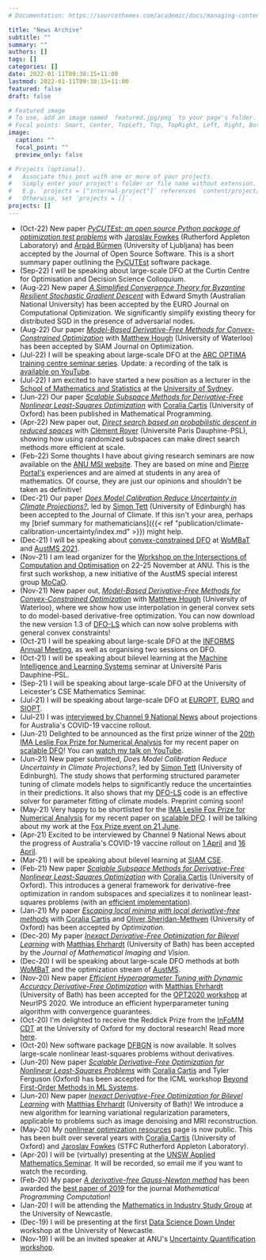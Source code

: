 ```yaml
---
# Documentation: https://sourcethemes.com/academic/docs/managing-content/

title: "News Archive"
subtitle: ""
summary: ""
authors: []
tags: []
categories: []
date: 2022-01-11T09:38:15+11:00
lastmod: 2022-01-11T09:38:15+11:00
featured: false
draft: false

# Featured image
# To use, add an image named `featured.jpg/png` to your page's folder.
# Focal points: Smart, Center, TopLeft, Top, TopRight, Left, Right, BottomLeft, Bottom, BottomRight.
image:
  caption: ""
  focal_point: ""
  preview_only: false

# Projects (optional).
#   Associate this post with one or more of your projects.
#   Simply enter your project's folder or file name without extension.
#   E.g. `projects = ["internal-project"]` references `content/project/deep-learning/index.md`.
#   Otherwise, set `projects = []`.
projects: []
---
```


- (Oct-22) New paper [*PyCUTEst: an open source Python package of optimization test problems*](https://doi.org/10.21105/joss.04377) with [Jaroslav Fowkes](https://www.scd.stfc.ac.uk/Pages/Fowkes,-Jaroslav.aspx) (Rutherford Appleton Laboratory) and [Árpád Bűrmen](https://www.fe.uni-lj.si/en/the_faculty/staff/associate_professors/55/) (University of Ljubljana) has been accepted by the Journal of Open Source Software. This is a short summary paper outlining the [PyCUTEst](https://github.com/jfowkes/pycutest) software package.
- (Sep-22) I will be speaking about large-scale DFO at the Curtin Centre for Optimisation and Decision Science Colloquium.
- (Aug-22) New paper [*A Simplified Convergence Theory for Byzantine Resilient Stochastic Gradient Descent*](https://doi.org/10.1016/j.ejco.2022.100038) with Edward Smyth (Australian National University) has been accepted by the EURO Journal on Computational Optimization. We significantly simplify existing theory for distributed SGD in the presence of adversarial nodes. 
- (Aug-22) Our paper [*Model-Based Derivative-Free Methods for Convex-Constrained Optimization*](https://doi.org/10.1137/21M1460971) with [Matthew Hough](https://www.math.uwaterloo.ca/~mhough/) (University of Waterloo) has been accepted by SIAM Journal on Optimization. 
- (Jul-22) I will be speaking about large-scale DFO at the [ARC OPTIMA training centre seminar series](https://optima.org.au/events/optima-seminar-series-27-jul-2022/). Update: a recording of the talk is [available on YouTube](https://www.youtube.com/watch?v=fW7a0vVgatw).
- (Jul-22) I am excited to have started a new position as a lecturer in the [School of Mathematics and Statistics](https://www.maths.usyd.edu.au/) at the [University of Sydney](https://www.sydney.edu.au/). 
- (Jun-22) Our paper [*Scalable Subspace Methods for Derivative-Free Nonlinear Least-Squares Optimization*](https://doi.org/10.1007/s10107-022-01836-1) with [Coralia Cartis](http://people.maths.ox.ac.uk/cartis/) (University of Oxford) has been published in Mathematical Programming. 
- (Apr-22) New paper out, [*Direct search based on probabilistic descent in reduced spaces*](https://arxiv.org/abs/2204.01275) with [Clément Royer](https://www.lamsade.dauphine.fr/~croyer/) (Université Paris Dauphine-PSL), showing how using randomized subspaces can make direct search methods more efficient at scale. 
- (Feb-22) Some thoughts I have about giving research seminars are now available on the [ANU MSI website](https://maths.anu.edu.au/files/talk-advice.pdf). They are based on mine and [Pierre Portal's](https://sites.google.com/view/pierre-portal/home) experiences and are aimed at students in any area of mathematics. Of course, they are just our opinions and shouldn't be taken as definitive!
- (Dec-21) Our paper [*Does Model Calibration Reduce Uncertainty in Climate Projections?*](https://doi.org/10.1175/JCLI-D-21-0434.1), led by [Simon Tett](https://www.research.ed.ac.uk/en/persons/simon-tett) (University of Edinburgh) has been accepted to the Journal of Climate. If this isn't your area, perhaps my [brief summary for mathematicians]({{< ref "publication/climate-calibration-uncertainty/index.md" >}}) might help.
- (Dec-21) I will be speaking about [convex-constrained DFO](http://arxiv.org/abs/2111.05443) at [WoMBaT](https://wombat.mocao.org/) and [AustMS 2021](https://austms.org.au/event/austms-2021/).
- (Nov-21) I am lead organizer for the [Workshop on the Intersections of Computation and Optimisation](https://maths.anu.edu.au/news-events/events/workshop-intersections-computation-and-optimisations) on 22-25 November at ANU. This is the first such workshop, a new initiative of the AustMS special interest group [MoCaO](https://www.mocao.org/). 
- (Nov-21) New paper out, [*Model-Based Derivative-Free Methods for Convex-Constrained Optimization*](http://arxiv.org/abs/2111.05443) with [Matthew Hough](https://www.math.uwaterloo.ca/~mhough/) (University of Waterloo), where we show how use interpolation in general convex sets to do model-based derivative-free optimization. You can now download the new version 1.3 of [DFO-LS](https://github.com/numericalalgorithmsgroup/dfols) which can now solve problems with general convex constraints!
- (Oct-21) I will be speaking about large-scale DFO at the [INFORMS Annual Meeting](https://www.informs.org/Meetings-Conferences/INFORMS-Conference-Calendar/2021-INFORMS-Annual-Meeting), as well as organising two sessions on DFO.
- (Oct-21) I will be speaking about bilevel learning at the [Machine Intelligence and Learning Systems](https://www.lamsade.dauphine.fr/wp/miles/) seminar at Université Paris Dauphine-PSL.
- (Sep-21) I will be speaking about large-scale DFO at the University of Leicester's CSE Mathematics Seminar.
- (Jul-21) I will be speaking about large-scale DFO at [EUROPT](https://europt2021.sciencesconf.org/), [EURO](https://euro2021athens.com/) and [SIOPT](https://www.siam.org/conferences/cm/conference/op21).
- (Jul-21) I was [interviewed by Channel 9 National News](https://www.youtube.com/watch?v=9CHHjuBWOXs) about projections for Australia's COVID-19 vaccine rollout.
- (Jun-21) Delighted to be announced as the first prize winner of the [20th IMA Leslie Fox Prize for Numerical Analysis](https://ima.org.uk/awards-medals/ima-leslie-fox-prize-numerical-analysis/) for my recent paper on [scalable DFO](https://arxiv.org/abs/2102.12016)! You can [watch my talk on YouTube](https://www.youtube.com/watch?v=CS2QBTwR8-4).
- (Jun-21) New paper submitted, *Does Model Calibration Reduce Uncertainty in Climate Projections?*, led by [Simon Tett](https://www.research.ed.ac.uk/en/persons/simon-tett) (University of Edinburgh). The study shows that performing structured parameter tuning of climate models helps to significantly reduce the uncertainties in their predictions. It also shows that my [DFO-LS](https://github.com/numericalalgorithmsgroup/dfols) code is an effective solver for parameter fitting of climate models. Preprint coming soon!
- (May-21) Very happy to be shortlisted for the [IMA Leslie Fox Prize for Numerical Analysis](https://ima.org.uk/awards-medals/ima-leslie-fox-prize-numerical-analysis/) for my recent paper on [scalable DFO](https://arxiv.org/abs/2102.12016). I will be talking about my work at the [Fox Prize event on 21 June](https://ima.org.uk/16899/20th-ima-leslie-fox-prize-event/).
- (Apr-21) Excited to be interviewed by Channel 9 National News about the progress of Australia's COVID-19 vaccine rollout on [1 April](https://youtube.com/watch?v=OfWOTrvRFHg) and [16 April](https://www.youtube.com/watch?v=puN9aKbcvys).
- (Mar-21) I will be speaking about bilevel learning at [SIAM CSE](https://www.siam.org/conferences/cm/conference/cse21).
- (Feb-21) New paper [*Scalable Subspace Methods for Derivative-Free Nonlinear Least-Squares Optimization*](https://arxiv.org/abs/2102.12016) with [Coralia Cartis](http://people.maths.ox.ac.uk/cartis/) (University of Oxford). This introduces a general framework for derivative-free optimization in random subspaces and specializes it to nonlinear least-squares problems (with an [efficient implementation](https://github.com/numericalalgorithmsgroup/dfbgn)). 
- (Jan-21) My paper [*Escaping local minima with local derivative-free methods*](https://doi.org/10.1080/02331934.2021.1883015) with [Coralia Cartis](http://people.maths.ox.ac.uk/cartis/) and [Oliver Sheridan-Methven](https://www.maths.ox.ac.uk/people/oliver.sheridan-methven) (University of Oxford) has been accepted by *Optimization*.
- (Dec-20) My paper [*Inexact Derivative-Free Optimization for Bilevel Learning*](https://doi.org/10.1007/s10851-021-01020-8) with [Matthias Ehrhardt](https://mehrhardt.github.io/) (University of Bath) has been accepted by the *Journal of Mathematical Imaging and Vision*.
- (Dec-20) I will be speaking about large-scale DFO methods at both [WoMBaT](https://wombat.mocao.org/) and the optimization stream of [AustMS](https://austms.org.au/meetings/annual-conferences/2020-austms-meeting/). 
- (Nov-20) New paper [*Efficient Hyperparameter Tuning with Dynamic Accuracy Derivative-Free Optimization*](https://arxiv.org/abs/2011.03151) with [Matthias Ehrhardt](https://mehrhardt.github.io/) (University of Bath) has been accepted for the [OPT2020 workshop](http://www.opt-ml.org/) at NeurIPS 2020. We introduce an efficient hyperparameter tuning algorithm with convergence guarantees.
- (Oct-20) I'm delighted to receive the Reddick Prize from the [InFoMM CDT](https://www.maths.ox.ac.uk/study-here/postgraduate-study/industrially-focused-mathematical-modelling-epsrc-cdt) at the University of Oxford for my doctoral research! Read more [here](https://maths.anu.edu.au/news-events/news/lindon-roberts-awarded-prestigious-reddick-prize-university-oxford).
- (Oct-20) New software package [DFBGN](https://github.com/numericalalgorithmsgroup/dfbgn) is now available. It solves large-scale nonlinear least-squares problems without derivatives. 
- (Jun-20) New paper [*Scalable Derivative-Free Optimization for Nonlinear Least-Squares Problems*](https://arxiv.org/abs/2007.13243) with [Coralia Cartis](http://people.maths.ox.ac.uk/cartis/) and Tyler Ferguson (Oxford) has been accepted for the ICML workshop [Beyond First-Order Methods in ML Systems](https://sites.google.com/view/optml-icml2020/accepted-papers).
- (Jun-20) New paper [*Inexact Derivative-Free Optimization for Bilevel Learning*](https://arxiv.org/abs/2006.12674) with [Matthias Ehrhardt](https://mehrhardt.github.io/) (University of Bath)! We introduce a new algorithm for learning variational regularization parameters, applicable to problems such as image denoising and MRI reconstruction.
- (May-20) My [nonlinear optimization resources](opt/) page is now public. This has been built over several years with [Coralia Cartis](http://people.maths.ox.ac.uk/cartis/) (University of Oxford) and [Jaroslav Fowkes](https://www.scd.stfc.ac.uk/Pages/Fowkes,-Jaroslav.aspx) (STFC Rutherford Appleton Laboratory).
- (Apr-20) I will be (virtually) presenting at the [UNSW Applied Mathematics Seminar](https://www.maths.unsw.edu.au/seminars/2020-04/derivative-free-optimisation-least-squares-problems). It will be recorded, so email me if you want to watch the recording.
- (Feb-20) My paper [*A derivative-free Gauss-Newton method*](https://doi.org/10.1007/s12532-019-00161-7) has been awarded the [best paper of 2019](https://www.springer.com/journal/12532/updates/17226372) for the journal *Mathematical Programming Computation*! 
- (Jan-20) I will be attending the [Mathematics in Industry Study Group](https://mathsinindustry.com/) at the University of Newcastle.
- (Dec-19) I will be presenting at the first [Data Science Down Under](https://carma.newcastle.edu.au/meetings/dsdu/) workshop at the University of Newcastle.
- (Nov-19) I will be an invited speaker at ANU's [Uncertainty Quantification workshop](https://maths.anu.edu.au/news-events/events/uncertainty-quantification-workshop).
